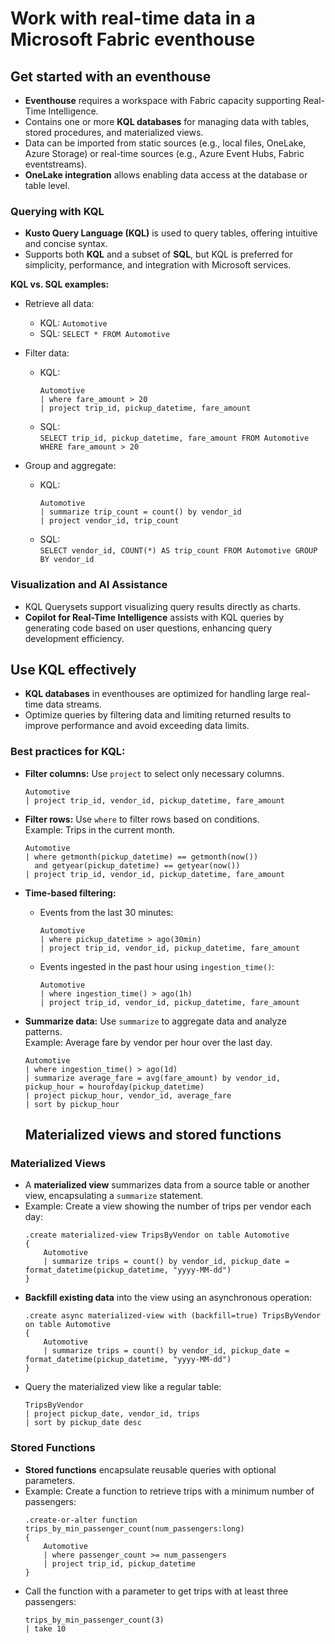 # Work with real-time data in a Microsoft Fabric eventhouse

## Get started with an eventhouse

- **Eventhouse** requires a workspace with Fabric capacity supporting Real-Time Intelligence.
- Contains one or more **KQL databases** for managing data with tables, stored procedures, and materialized views.
- Data can be imported from static sources (e.g., local files, OneLake, Azure Storage) or real-time sources (e.g., Azure Event Hubs, Fabric eventstreams).
- **OneLake integration** allows enabling data access at the database or table level.

### Querying with KQL
- **Kusto Query Language (KQL)** is used to query tables, offering intuitive and concise syntax.
- Supports both **KQL** and a subset of **SQL**, but KQL is preferred for simplicity, performance, and integration with Microsoft services.
  
**KQL vs. SQL examples:**
- Retrieve all data:  
  - KQL: `Automotive`  
  - SQL: `SELECT * FROM Automotive`
  
- Filter data:  
  - KQL:  
    ```
    Automotive
    | where fare_amount > 20
    | project trip_id, pickup_datetime, fare_amount
    ```
  - SQL:  
    `SELECT trip_id, pickup_datetime, fare_amount FROM Automotive WHERE fare_amount > 20`

- Group and aggregate:  
  - KQL:  
    ```
    Automotive
    | summarize trip_count = count() by vendor_id
    | project vendor_id, trip_count
    ```
  - SQL:  
    `SELECT vendor_id, COUNT(*) AS trip_count FROM Automotive GROUP BY vendor_id`

### Visualization and AI Assistance
- KQL Querysets support visualizing query results directly as charts.
- **Copilot for Real-Time Intelligence** assists with KQL queries by generating code based on user questions, enhancing query development efficiency.

## Use KQL effectively

- **KQL databases** in eventhouses are optimized for handling large real-time data streams.
- Optimize queries by filtering data and limiting returned results to improve performance and avoid exceeding data limits.

### Best practices for KQL:
- **Filter columns:** Use `project` to select only necessary columns.  
  ```kql
  Automotive
  | project trip_id, vendor_id, pickup_datetime, fare_amount
  ```

- **Filter rows:** Use `where` to filter rows based on conditions.  
  Example: Trips in the current month.  
  ```kql
  Automotive
  | where getmonth(pickup_datetime) == getmonth(now()) 
    and getyear(pickup_datetime) == getyear(now())
  | project trip_id, vendor_id, pickup_datetime, fare_amount
  ```

- **Time-based filtering:**  
  - Events from the last 30 minutes:  
    ```kql
    Automotive
    | where pickup_datetime > ago(30min)
    | project trip_id, vendor_id, pickup_datetime, fare_amount
    ```
  - Events ingested in the past hour using `ingestion_time()`:  
    ```kql
    Automotive
    | where ingestion_time() > ago(1h)
    | project trip_id, vendor_id, pickup_datetime, fare_amount
    ```

- **Summarize data:** Use `summarize` to aggregate data and analyze patterns.  
  Example: Average fare by vendor per hour over the last day.  
  ```kql
  Automotive
  | where ingestion_time() > ago(1d)
  | summarize average_fare = avg(fare_amount) by vendor_id, pickup_hour = hourofday(pickup_datetime)
  | project pickup_hour, vendor_id, average_fare
  | sort by pickup_hour
  ```

  ## Materialized views and stored functions

### Materialized Views
- A **materialized view** summarizes data from a source table or another view, encapsulating a `summarize` statement.
- Example: Create a view showing the number of trips per vendor each day:  
  ```kql
  .create materialized-view TripsByVendor on table Automotive
  {
      Automotive
      | summarize trips = count() by vendor_id, pickup_date = format_datetime(pickup_datetime, "yyyy-MM-dd")
  }
  ```
- **Backfill existing data** into the view using an asynchronous operation:  
  ```kql
  .create async materialized-view with (backfill=true) TripsByVendor on table Automotive
  {
      Automotive
      | summarize trips = count() by vendor_id, pickup_date = format_datetime(pickup_datetime, "yyyy-MM-dd")
  }
  ```
- Query the materialized view like a regular table:  
  ```kql
  TripsByVendor
  | project pickup_date, vendor_id, trips
  | sort by pickup_date desc
  ```

### Stored Functions
- **Stored functions** encapsulate reusable queries with optional parameters.
- Example: Create a function to retrieve trips with a minimum number of passengers:  
  ```kql
  .create-or-alter function trips_by_min_passenger_count(num_passengers:long)
  {
      Automotive
      | where passenger_count >= num_passengers 
      | project trip_id, pickup_datetime
  }
  ```
- Call the function with a parameter to get trips with at least three passengers:  
  ```kql
  trips_by_min_passenger_count(3)
  | take 10
  ```